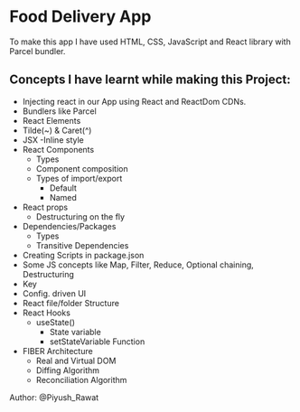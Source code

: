 # Food Delivery App

To make this app I have used HTML, CSS, JavaScript and React library with Parcel bundler.

## Concepts I have learnt while making this Project:
- Injecting react in our App using React and ReactDom CDNs.
- Bundlers like Parcel
- React Elements
- Tilde(~) & Caret(^)
- JSX
    -Inline style
- React Components 
    - Types
    - Component composition
    - Types of import/export
        - Default
        - Named
- React props
    - Destructuring on the fly
- Dependencies/Packages  
    - Types
    - Transitive Dependencies
- Creating Scripts in package.json
- Some JS concepts like Map, Filter, Reduce, Optional chaining, Destructuring
- Key
- Config. driven UI
- React file/folder Structure
- React Hooks
    - useState()
        - State variable
        - setStateVariable Function
- FIBER Architecture
    - Real and Virtual DOM
    - Diffing Algorithm
    - Reconciliation Algorithm


Author: @Piyush_Rawat

